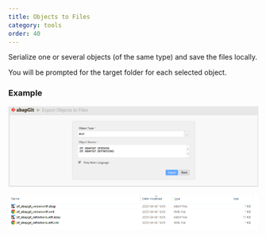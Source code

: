 ```yaml
---
title: Objects to Files
category: tools
order: 40
---
```


Serialize one or several objects (of the same type) and save the files locally.

You will be prompted for the target folder for each selected object.

### Example

![Dialog](/img/objects-to-files-1.png)

![Result](/img/objects-to-files-2.png)
